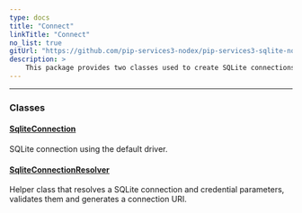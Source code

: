 ```yaml
---
type: docs
title: "Connect"
linkTitle: "Connect"
no_list: true
gitUrl: "https://github.com/pip-services3-nodex/pip-services3-sqlite-nodex"
description: >
    This package provides two classes used to create SQLite connections.
---
```

---

<div class="module-body"> 

### Classes

#### [SqliteConnection](sqlite_connection)
SQLite connection using the default driver.


#### [SqliteConnectionResolver](sqlite_connection_resolver)
Helper class that resolves a SQLite connection and credential parameters, validates them and generates a connection URI.
</div>
